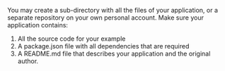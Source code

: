 You may create a sub-directory with all the files of your application, or a separate repository on your own personal account. Make sure your application contains:
  1. All the source code for your example
  2. A package.json file with all dependencies that are required
  3. A README.md file that describes your application and the original author.

